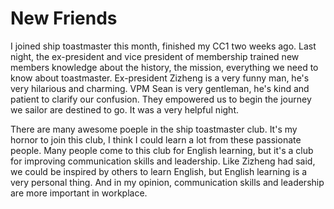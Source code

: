
# New Friends

I joined ship toastmaster this month, finished my CC1 two weeks ago. Last night, the ex-president and vice president of membership trained new members knowledge about the history, the mission, everything we need to know about toastmaster. Ex-president Zizheng is a very funny man, he's very hilarious and charming. VPM Sean is very gentleman, he's kind and patient to clarify our confusion. They empowered us to begin the journey we sailor are destined to go. It was a very helpful night.

There are many awesome poeple in the ship toastmaster club. It's my hornor to join this club, I think I could learn a lot from these passionate people. Many people come to this club for English learning, but it's a club for improving communication skills and leadership. Like Zizheng had said, we could be inspired by others to learn English, but English learning is a very personal thing. And in my opinion, communication skills and leadership are more important in workplace.
